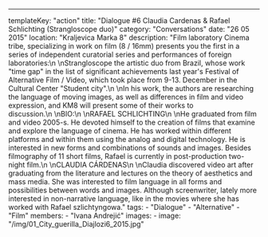 ---
  templateKey: "action"
  title: "Dialogue #6 Claudia Cardenas & Rafael Schlichting (Strangloscope duo)"
  category: "Conversations"
  date: "26 05 2015"
  location: "Kraljevica Marka 8"
  description: "Film laboratory Cinema tribe, specializing in work on film (8 / 16mm) presents you the first in a series of independent curatorial series and performances of foreign laboratories:\n \nStrangloscope the artistic duo from Brazil, whose work \"time gap\" in the list of significant achievements last year's Festival of Alternative Film / Video, which took place from 9-13. December in the Cultural Center \"Student city\".\n \nIn his work, the authors are researching the language of moving images, as well as differences in film and video expression, and KM8 will present some of their works to discussion.\n \nBIO:\n \nRAFAEL SCHLICHTING\n \nHe graduated from film and video 2005-s. He devoted himself to the creation of films that examine and explore the language of cinema. He has worked within different platforms and within them using the analog and digital technology. He is interested in new forms and combinations of sounds and images. Besides filmography of 11 short films, Rafael is currently in post-production two-night film.\n \nCLAUDIA CÁRDENAS\n \nClaudia discovered video art after graduating from the literature and lectures on the theory of aesthetics and mass media. She was interested to film language in all forms and possibilities between words and images. Although screenwriter, lately more interested in non-narrative language, like in the movies where she has worked with Rafael szlichtyngowa."
  tags: 
    - "Dialogue"
    - "Alternative"
    - "Film"
  members: 
    - "Ivana Andrejić"
  images: 
    - 
      image: "/img/01_City_guerilla_Diajlozi6_2015.jpg"
